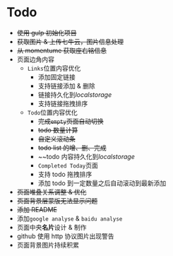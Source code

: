 # Todo
* ~~使用 gulp 初始化项目~~
* ~~获取图片 & 上传七牛云，图片信息处理~~
* ~~从 momentume 获取座右铭信息~~
* 页面边角内容
	* `Links`位置内容优化
		* 添加固定链接
		* 支持链接添加 & 删除
		* 链接持久化到*localstorage*
		* 支持链接拖拽排序
	* `Todo`位置内容优化
		* ~~完成`empty`页面自动切换~~
		* ~~todo 数量计算~~
		* ~~自定义滚动条~~
		* ~~todo list 的增、删、完成~~
		* ~~todo 内容持久化到*localstorage*
		* `Completed Today`页面
		* 支持 todo 拖拽排序
		* 添加 todo 到一定数量之后自动滚动到最新添加
* ~~页面堆叠关系调整 & 优化~~
* ~~页面背景层蒙版无法显示问题~~
* ~~添加 README~~
* 添加`google analyse` & `baidu analyse`
* 页面中央**名片**设计 & 制作
* github 使用 http 协议图片出现警告
* 页面背景图片持续积累
